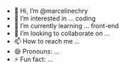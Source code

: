 - 👋 Hi, I’m @marcelinechry
- 👀 I’m interested in ... coding
- 🌱 I’m currently learning ... front-end
- 💞️ I’m looking to collaborate on ...
- 📫 How to reach me ...
- 😄 Pronouns: ...
- ⚡ Fun fact: ...

<!---
marcelinechry/marcelinechry is a ✨ special ✨ repository because its `README.md` (this file) appears on your GitHub profile.
You can click the Preview link to take a look at your changes.
--->
